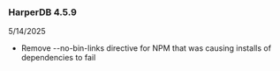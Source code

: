 ### HarperDB 4.5.9

5/14/2025

- Remove --no-bin-links directive for NPM that was causing installs of dependencies to fail
